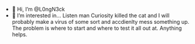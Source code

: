 - 👋 Hi, I’m @L0ngN3ck
- 👀 I’m interested in... Listen man Curiosity killed the cat and I will probably make a virus of some sort and accdienlty mess something up.
                          The problem is where to start and where to test it all out at. Anything helps.

<!---
L0ngN3ck/L0ngN3ck is a ✨ special ✨ repository because its `README.md` (this file) appears on your GitHub profile.
You can click the Preview link to take a look at your changes.
--->
